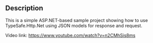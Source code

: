 ## Description

This is a simple ASP.NET-based sample project showing how to use TypeSafe.Http.Net using JSON models for response and request. 

Video link: https://www.youtube.com/watch?v=n2CMhSis8ms
